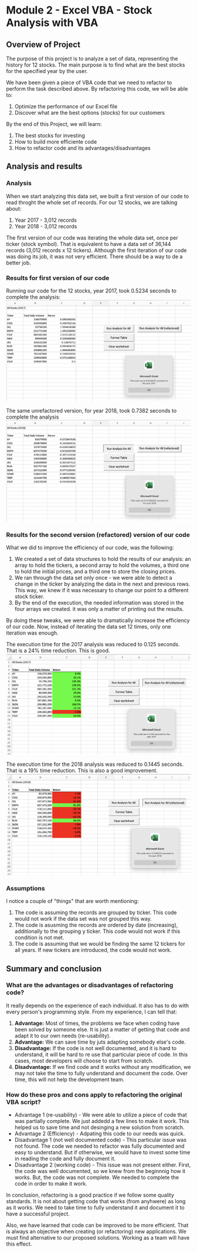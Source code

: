 # Module 2 - Excel VBA - Stock Analysis with VBA

## Overview of Project
The purpose of this project is to analyze a set of data, representing the history for 12 stocks. The main purpose is to find what are the best stocks for the specified year by the user. 

We have been given a piece of VBA code that we need to refactor to perform the task described above. By refactoring this code, we will be able to:
1. Optimize the performance of our Excel file
2. Discover what are the best options (stocks) for our customers

By the end of this Project, we will learn:
1. The best stocks for investing
2. How to build more efficiente code
3. How to refactor code and its advantages/disadvantages 

## Analysis and results

### Analysis 
When we start analyzing this data set, we built a first version of our code to read throght the whole set of records. For our 12 stocks, we are talking about:
1. Year 2017 - 3,012 records
2. Year 2018 - 3,012 records

The first version of our code was iterating the whole data set, once per ticker (stock symbol). That is equivalent to have a data set of 36,144 records (3,012 records x 12 tickers). Although the first iteration of our code was doing its job, it was not very efficient. There should be a way to de a better job.

### Results for first version of our code
Running our code for the 12 stocks, year 2017, took 0.5234 seconds to complete the analysis:
![Stock analysis for 2017 - first version (unrefactored)](/resources/stock_analysis_2017_unrefactored.png)

The same unrefactored version, for year 2018, took 0.7382 seconds to complete the analysis
![Stock analysis for 2018 - first version (unrefactored)](/resources/stock_analysis_2018_unrefactored.png)

### Results for the second version (refactored) version of our code
What we did to improve the efficiency of our code, was the following:
1. We created a set of data structures to hold the results of our analysis: an array to hold the tickers, a second array to hold the volumes, a third one to hold the initial prices, and a third one to store the closing prices. 
2. We ran through the data set only once - we were able to detect a change in the ticker by analyzing the data in the next and previous rows. This way, we knew if it was necessary to change our point to a different stock ticker. 
3. By the end of the execution, the needed information was stored in the four arrays we created. it was only a matter of printing out the results.

By doing these tweaks, we were able to dramatically increase the efficiency of our code. Now, instead of iterating the data set 12 times, only one iteration was enough. 

The execution time for the 2017 analysis was reduced to 0.125 seconds. That is a 24% time reduction. This is good.
![Stock analysis for 2017 - second version (refactored)](/resources/VBA_Challenge_2017.png)

The execution time for the 2018 analysis was reduced to 0.1445 seconds. That is a 19% time reduction. This is also a good improvement. 
![Stock analysis for 2017 - second version (refactored)](/resources/VBA_Challenge_2018.png)

### Assumptions
I notice a couple of "things" that are worth mentioning:
1. The code is assuming the records are grouped by ticker. This code would not work if the data set was not grouped this way.
2. The code is asusming the records are ordered by date (increasing), additionally to the grouping y ticker. This code would not work if this condition is not met. 
3. The code is assuming that we would be finding the same 12 tickers for all years. If new tickers are introduced, the code would not work.

## Summary and conclusion
### What are the advantages or disadvantages of refactoring code?
It really depends on the experience of each individual. It also has to do with every person's programming style. From my experience, I can tell that:
1. **Advantage:** Most of times, the problems we face when coding have been solved by someone else. It is just a matter of getting that code and adapt it to our own needs (re-usability). 
2. **Advantage:** We can save time by juts adapting somebody else's code.
3. **Disadvantage:** If the code is not well documented, and it is hard to understand, it will be hard to re use that particular piece of code. In this cases, most developers will choose to start from scratch. 
4. **Disadvantage:** If we find code and it works without any modification, we may not take the time to fully understand and document the code. Over time, this will not help the development team. 

### How do these pros and cons apply to refactoring the original VBA script?
- Advantage 1 (re-usability) - We were able to utilize a piece of code that was partially complete. We just addedd a few lines to make it work. This helped us to save time and not desinging a new solution from scratch.
- Advantage 2 (Efficiency) - Adpating this code to our needs was quick.
- Disadvantage 1 (not well documented code) - This particular issue was not found. The code we needed to refactor was fully documented and easy to understand. But if otherwise, we would have to invest some time in reading the code and fully document it. 
- Disadvantage 2 (working code) - This issue was not present either. First, the code was well documented, so we knew from the beginnnig how it works. But, the code was not complete. We needed to complete the code in order to make it work.

In conclusion, refactoring is a good practice if we follow some quality standards. It is not about getting code that works (from anyhwere) as long as it works. We need to take time to fully understand it and document it to have a successful project. 

Also, we have learned that code can be improved to be more efficient. That is always an objective when creating (or refactoring) new applications. We must find alternative to our proposed solutions. Working as a team will have this effect. 
